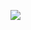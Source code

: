 [![](https://img.shields.io/badge/NACG_CJanGe-HttpAttack-purple)](http://github.com/NACG-Mohr/CJan-Ge)